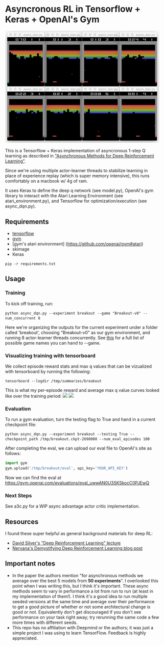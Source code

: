 # Asyncronous RL in Tensorflow + Keras + OpenAI's Gym

![](https://github.com/bigsnarfdude/async-rl/blob/master/resources/breakout_.gif)

This is a Tensorflow + Keras implementation of asyncronous 1-step Q learning as described in ["Asynchronous Methods for Deep Reinforcement Learning"](http://arxiv.org/pdf/1602.01783v1.pdf).

Since we're using multiple actor-learner threads to stabilize learning in place of experience replay (which is super memory intensive), this runs comfortably on a macbook w/ 4g of ram.

It uses Keras to define the deep q network (see model.py), OpenAI's gym library to interact with the Atari Learning Environment (see atari_environment.py), and Tensorflow for optimization/execution (see async_dqn.py).

## Requirements
* [tensorflow](https://www.tensorflow.org/versions/r0.9/get_started/os_setup.html)
* [gym](https://github.com/openai/gym#installation)
* [gym's atari environment] (https://github.com/openai/gym#atari)
* skimage
* Keras
```
pip -r requirements.txt
```


## Usage
### Training
To kick off training, run:
```
python async_dqn.py --experiment breakout --game "Breakout-v0" --num_concurrent 8
```
Here we're organizing the outputs for the current experiment under a folder called 'breakout', choosing "Breakout-v0" as our gym environment, and running 8 actor-learner threads concurrently. See [this](https://gym.openai.com/envs#atari) for a full list of possible game names you can hand to --game.

### Visualizing training with tensorboard
We collect episode reward stats and max q values that can be vizualized with tensorboard by running the following:
```
tensorboard --logdir /tmp/summaries/breakout
```
This is what my per-episode reward and average max q value curves looked like over the training period:
![](https://github.com/coreylynch/async-rl/blob/master/resources/episode_reward.png)
![](https://github.com/coreylynch/async-rl/blob/master/resources/max_q_value.png)

### Evaluation
To run a gym evaluation, turn the testing flag to True and hand in a current checkpoint file:
```
python async_dqn.py --experiment breakout --testing True --checkpoint_path /tmp/breakout.ckpt-2690000 --num_eval_episodes 100
```
After completing the eval, we can upload our eval file to OpenAI's site as follows:
```python
import gym
gym.upload('/tmp/breakout/eval', api_key='YOUR_API_KEY')
```
Now we can find the eval at https://gym.openai.com/evaluations/eval_uwwAN0U3SKSkocC0PJEwQ

### Next Steps
See a3c.py for a WIP async advantage actor critic implementation.

## Resources
I found these super helpful as general background materials for deep RL:

* [David Silver's "Deep Reinforcement Learning" lecture](http://videolectures.net/rldm2015_silver_reinforcement_learning/)
* [Nervana's Demystifying Deep Reinforcement Learning blog post](http://www.nervanasys.com/demystifying-deep-reinforcement-learning/)

## Important notes
* In the paper the authors mention "for asynchronous methods we average over the best 5 models from **50 experiments**". I overlooked this point when I was writing this, but I think it's important. These async methods seem to vary in performance a lot from run to run (at least in my implementation of them!). I think it's a good idea to run multiple seeded versions at the same time and average over their performance to get a good picture of whether or not some architectural change is good or not. Equivalently don't get discouraged if you don't see performance on your task right away; try rerunning the same code a few more times with different seeds.
* This repo has no affiliation with Deepmind or the authors; it was just a simple project I was using to learn TensorFlow. Feedback is highly appreciated.
